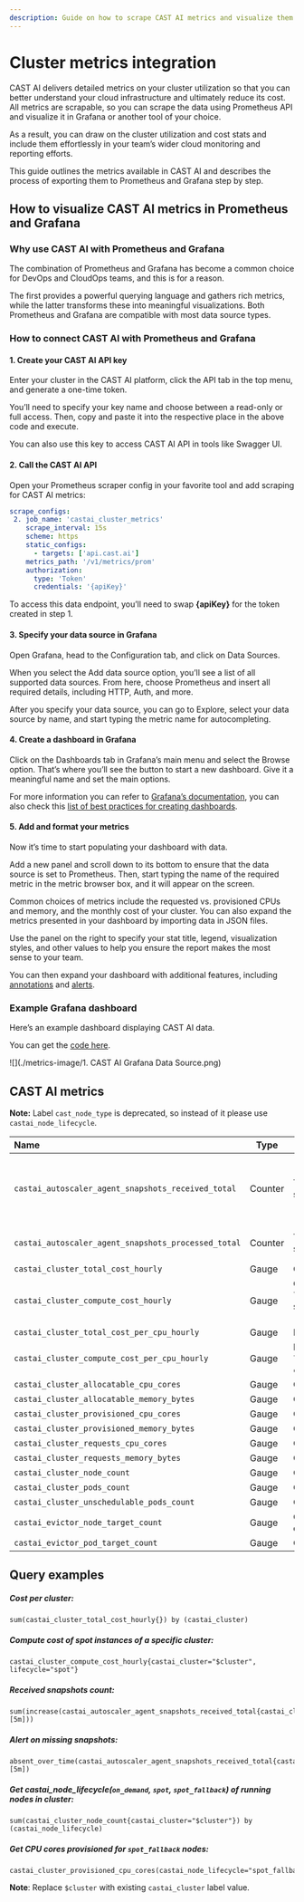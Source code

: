```yaml
---
description: Guide on how to scrape CAST AI metrics and visualize them in Grafana
---
```

# Cluster metrics integration

CAST AI delivers detailed metrics on your cluster utilization so that you can better understand your cloud infrastructure and ultimately reduce its cost. All metrics are scrapable, so you can scrape the data using Prometheus API and visualize it in Grafana or another tool of your choice.

As a result, you can draw on the cluster utilization and cost stats and include them effortlessly in your team’s wider cloud monitoring and reporting efforts.

This guide outlines the metrics available in CAST AI and describes the process of exporting them to Prometheus and Grafana step by step.

## How to visualize CAST AI metrics in Prometheus and Grafana

### Why use CAST AI with Prometheus and Grafana
The combination of Prometheus and Grafana has become a common choice for DevOps and CloudOps teams, and this is for a reason.

The first provides a powerful querying language and gathers rich metrics, while the latter transforms these into meaningful visualizations. Both Prometheus and Grafana are compatible with most data source types.

### How to connect CAST AI with Prometheus and Grafana

#### 1. Create your CAST AI API key
Enter your cluster in the CAST AI platform, click the API tab in the top menu, and generate a one-time token.

You’ll need to specify your key name and choose between a read-only or full access. Then, copy and paste it into the respective place in the above code and execute.

You can also use this key to access CAST AI API in tools like Swagger UI.

#### 2. Call the CAST AI API
Open your Prometheus scraper config in your favorite tool and add scraping for CAST AI metrics:
```yaml
scrape_configs:
 2. job_name: 'castai_cluster_metrics'
    scrape_interval: 15s
    scheme: https
    static_configs:
      - targets: ['api.cast.ai']
    metrics_path: '/v1/metrics/prom'
    authorization:
      type: 'Token'
      credentials: '{apiKey}'
```
To access this data endpoint, you’ll need to swap **{apiKey}** for the token created in step 1.
 
#### 3. Specify your data source in Grafana
Open Grafana, head to the Configuration tab, and click on Data Sources.

When you select the Add data source option, you’ll see a list of all supported data sources. From here, choose Prometheus and insert all required details, including HTTP, Auth, and more.

After you specify your data source, you can go to Explore, select your data source by name, and start typing the metric name for autocompleting.

#### 4. Create a dashboard in Grafana    
Click on the Dashboards tab in Grafana’s main menu and select the Browse option. That’s where you’ll see the button to start a new dashboard. Give it a meaningful name and set the main options.

For more information you can refer to [Grafana’s documentation](https://grafana.com/docs/grafana/latest/dashboards/), you can also check this [list of best practices for creating dashboards](https://grafana.com/docs/grafana/latest/best-practices/best-practices-for-creating-dashboards/).

#### 5. Add and format your metrics   
Now it’s time to start populating your dashboard with data.

Add a new panel and scroll down to its bottom to ensure that the data source is set to Prometheus. Then, start typing the name of the required metric in the metric browser box, and it will appear on the screen.

Common choices of metrics include the requested vs. provisioned CPUs and memory, and the monthly cost of your cluster. You can also expand the metrics presented in your dashboard by importing data in JSON files.

Use the panel on the right to specify your stat title, legend, visualization styles, and other values to help you ensure the report makes the most sense to your team.

You can then expand your dashboard with additional features, including [annotations](https://grafana.com/docs/grafana/latest/dashboards/annotations/) and [alerts](https://grafana.com/docs/grafana/latest/alerting/).

### Example Grafana dashboard

Here’s an example dashboard displaying CAST AI data.

You can get the [code here](https://docs.cast.ai/assets/example-metrics-dashboard.json).

![](./metrics-image/1. CAST AI Grafana Data Source.png)

## CAST AI metrics 

**Note:** Label `cast_node_type` is deprecated, so instead of it please use `castai_node_lifecycle`.

| Name                                                | Type    | Description                                                                                                                  | Action                                    |
|:----------------------------------------------------|---------|------------------------------------------------------------------------------------------------------------------------------|-------------------------------------------|
| `castai_autoscaler_agent_snapshots_received_total`  | Counter | The CAST AI Autoscaler agent snapshots received total.                                                                           | Check if the Agent is running in the cluster. |
| `castai_autoscaler_agent_snapshots_processed_total` | Counter | The CAST AI Autoscaler agent snapshots processed total.                                                                          | Contact CAST AI support.                  |
| `castai_cluster_total_cost_hourly`                  | Gauge   | Cluster total hourly cost.                                                                                                   |                                           |
| `castai_cluster_compute_cost_hourly`                | Gauge   | Cluster compute cost. Has a `lifecycle` dimensions which can be summed up to a total cost: `[on_demand, spot_fallback, spot]`. |                                           |
| `castai_cluster_total_cost_per_cpu_hourly`          | Gauge   | Normalized cost per CPU.                                                                                                     |                                           |
| `castai_cluster_compute_cost_per_cpu_hourly`        | Gauge   | Normalized cost per CPU. Has a `lifecycle` dimension, similar to `castai_cluster_compute_cost_hourly`.                       |                                           |
| `castai_cluster_allocatable_cpu_cores`              | Gauge   | Cluster allocatable CPU cores.                                                                                               |                                           |
| `castai_cluster_allocatable_memory_bytes`           | Gauge   | Cluster allocatable memory.                                                                                                  |                                           |
| `castai_cluster_provisioned_cpu_cores`              | Gauge   | Cluster provisioned CPU cores.                                                                                               |                                           |
| `castai_cluster_provisioned_memory_bytes`           | Gauge   | Cluster provisioner memory.                                                                                                  |                                           |
| `castai_cluster_requests_cpu_cores`                 | Gauge   | Cluster requested CPU cores.                                                                                                 |                                           |
| `castai_cluster_requests_memory_bytes`              | Gauge   | Cluster requested memory.                                                                                                    |                                           |
| `castai_cluster_node_count`                         | Gauge   | Cluster nodes count.                                                                                                         |                                           |
| `castai_cluster_pods_count`                         | Gauge   | Cluster pods count.                                                                                                          |                                           |
| `castai_cluster_unschedulable_pods_count`           | Gauge   | Cluster unschedulable pods count.                                                                                            |                                           |
| `castai_evictor_node_target_count`                  | Gauge   | CAST AI Evictor targeted nodes count.                                                                                        |                                           |
| `castai_evictor_pod_target_count`                   | Gauge   | CAST AI Evictor targeted pods count.                                                                                         |                                           |

## Query examples
##### Cost per cluster:
```
sum(castai_cluster_total_cost_hourly{}) by (castai_cluster)
```

##### Compute cost of spot instances of a specific cluster:
```
castai_cluster_compute_cost_hourly{castai_cluster="$cluster", lifecycle="spot"}
```

##### Received snapshots count:
```
sum(increase(castai_autoscaler_agent_snapshots_received_total{castai_cluster="$cluster"}[5m]))
```

##### Alert on missing snapshots:
```
absent_over_time(castai_autoscaler_agent_snapshots_received_total{castai_cluster="$cluster"}[5m])
```

##### Get castai_node_lifecycle(`on_demand`, `spot`, `spot_fallback`) of running nodes in cluster:
```
sum(castai_cluster_node_count{castai_cluster="$cluster"}) by (castai_node_lifecycle)
```

##### Get CPU cores provisioned for `spot_fallback` nodes:
```
castai_cluster_provisioned_cpu_cores(castai_node_lifecycle="spot_fallback")
```

**Note**: Replace `$cluster` with existing `castai_cluster` label value.

